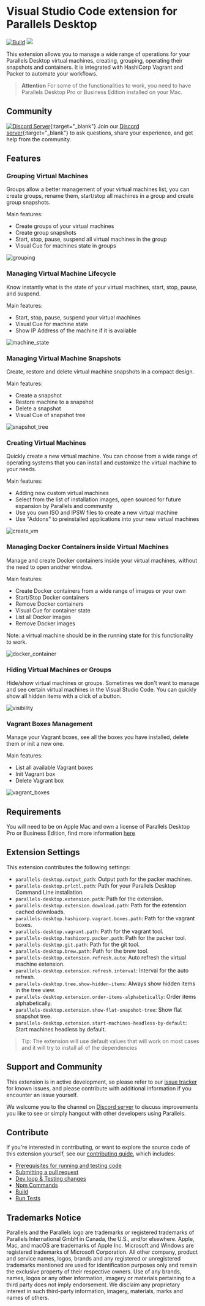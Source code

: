 # Visual Studio Code extension for Parallels Desktop

[![Build](https://github.com/Parallels/parallels-vscode-extension/actions/workflows/build.yml/badge.svg?branch=main)](https://github.com/Parallels/parallels-vscode-extension/actions/workflows/build.yml) [![](https://dcbadge.vercel.app/api/server/n5XVf3Wr6G?style=flat&theme=default)](https://discord.gg/n5XVf3Wr6G)

This extension allows you to manage a wide range of operations for your Parallels Desktop virtual machines, creating, grouping, operating their snapshots and containers. It is integrated with HashiCorp Vagrant and Packer to automate your workflows.

> **Attention** For some of the functionalities to work, you need to have Parallels Desktop Pro or Business Edition installed on your Mac.
>

## Community

[![Discord Server](./img/discord_join_server.png)](https://discord.gg/n5XVf3Wr6G){:target="_blank"}
Join our [Discord server](https://discord.gg/n5XVf3Wr6G){:target="_blank"} to ask questions, share
your experience, and get help from the community.

## Features

### Grouping Virtual Machines

Groups allow a better management of your virtual machines list, you can create groups, rename them, start/stop all machines in a group and create group snapshots. 

Main features:

* Create groups of your virtual machines
* Create group snapshots
* Start, stop, pause, suspend all virtual machines in the group 
* Visual Cue for machines state in groups

![grouping](docs/feature_groups.gif)

### Managing Virtual Machine Lifecycle

Know instantly what is the state of your virtual machines, start, stop, pause, and suspend.

Main features:

* Start, stop, pause, suspend your virtual machines
* Visual Cue for machine state
* Show IP Address of the machine if it is available

![machine_state](docs/feature_vm_lifecycle.gif)

### Managing Virtual Machine Snapshots

Create, restore and delete virtual machine snapshots in a compact design.

Main features:

* Create a snapshot
* Restore machine to a snapshot
* Delete a snapshot
* Visual Cue of snapshot tree

![snapshot_tree](docs/feature_snapshots.gif)

### Creating Virtual Machines

Quickly create a new virtual machine. You can choose from a wide range of operating systems that you can install and customize the virtual machine to your needs.

Main features:

* Adding new custom virtual machines
* Select from the list of installation images, open sourced for future expansion by Parallels and community
* Use you own ISO and IPSW files to create a new virtual machine
* Use "Addons" to preinstalled applications into your new virtual machines

![create_vm](docs/feature_create_vms.gif)

### Managing Docker Containers inside Virtual Machines

Manage and create Docker containers inside your virtual machines, without the need to open another window.

Main features:

* Create Docker containers from a wide range of images or your own
* Start/Stop Docker containers
* Remove Docker containers
* Visual Cue for container state
* List all Docker images
* Remove Docker images

Note: a virtual machine should be in the running state for this functionality to work.

![docker_container](docs/feature_docker_management.gif)

### Hiding Virtual Machines or Groups

Hide/show virtual machines or groups. Sometimes we don't want to manage and see certain virtual machines in the Visual Studio Code. You can quickly show all hidden items with a click of a button.

![visibility](docs/feature_manage_visibility.gif)

### Vagrant Boxes Management

Manage your Vagrant boxes, see all the boxes you have installed, delete them or init a new one.

Main features:

* List all available Vagrant boxes
* Init Vagrant box
* Delete Vagrant box

![vagrant_boxes](docs/feature_vagrant.png)

## Requirements

You will need to be on Apple Mac and own a license of Parallels Desktop Pro or Business Edition, find more information [here](https://www.parallels.com/products/desktop/pro/)

## Extension Settings

This extension contributes the following settings:

* `parallels-desktop.output_path`: Output path for the packer machines.
* `parallels-desktop.prlctl.path`: Path for your Parallels Desktop Command Line installation.
* `parallels-desktop.extension.path`: Path for the extension.
* `parallels-desktop.extension.download.path`: Path for the extension cached downloads.
* `parallels-desktop.hashicorp.vagrant.boxes.path`: Path for the vagrant boxes.
* `parallels-desktop.vagrant.path`: Path for the vagrant tool.
* `parallels-desktop.hashicorp.packer.path`: Path for the packer tool.
* `parallels-desktop.git.path`: Path for the git tool.
* `parallels-desktop.brew.path`: Path for the brew tool.
* `parallels-desktop.extension.refresh.auto`: Auto refresh the virtual machine extension.
* `parallels-desktop.extension.refresh.interval`: Interval for the auto refresh.
* `parallels-desktop.tree.show-hidden-items`: Always show hidden items in the tree view.
* `parallels-desktop.extension.order-items-alphabetically`: Order items alphabetically.
* `parallels-desktop.extension.show-flat-snapshot-tree`: Show flat snapshot tree.
* `parallels-desktop.extension.start-machines-headless-by-default`: Start machines headless by default.

> Tip: The extension will use default values that will work on most cases and it will try to install all of the dependencies

## Support and Community

This extension is in active development, so please refer to our [issue tracker](https://github.com/Parallels/parallels-vscode-extension/issues) for known issues, and please contribute with additional information if you encounter an issue yourself.

We welcome you to the channel on [Discord server](https://discord.gg/5V5mnNGKQX) to discuss improvements you like to see or simply hangout with other developers using Parallels.

## Contribute

If you're interested in contributing, or want to explore the source code of this extension yourself, see our [contributing guide](CONTRIBUTING.md), which includes:

* [Prerequisites for running and testing code](CONTRIBUTING.md#prerequisites-for-running-and-testing-code)
* [Submitting a pull request](CONTRIBUTING.md#submitting-a-pull-request)
* [Dev loop & Testing changes](CONTRIBUTING.md#dev-loop-testing-changes)
* [Npm Commands](CONTRIBUTING.md#npm-commands)
* [Build](CONTRIBUTING.md#build)
* [Run Tests](CONTRIBUTING.md#run-tests)

## Trademarks Notice

Parallels and the Parallels logo are trademarks or registered trademarks of Parallels International GmbH in Canada, the U.S., and/or elsewhere.
Apple, Mac, and macOS are trademarks of Apple Inc.
Microsoft and Windows are registered trademarks of Microsoft Corporation.
All other company, product and service names, logos, brands and any registered or unregistered trademarks mentioned are used for identification purposes only and remain the exclusive property of their respective owners. Use of any brands, names, logos or any other information, imagery or materials pertaining to a third party does not imply endorsement. We disclaim any proprietary interest in such third-party information, imagery, materials, marks and names of others.
